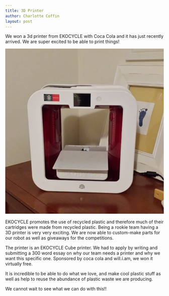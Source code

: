 ```yaml
---
title: 3D Printer
author: Charlotte Coffin
layout: post
---
```


We won a 3d printer from EKOCYCLE with Coca Cola and it has just recently arrived. We are super excited to be able to print things!

![The printer.](/assets/printer.jpg)

EKOCYCLE promotes the use of recycled plastic and therefore much of their cartridges were made from recycled plastic. Being a rookie team having a 3D printer is very very exciting. We are now able to custom-make parts for our robot as well as giveaways for the competitions.

The printer is an EKOCYCLE Cube printer. We had to apply by writing and submitting a 300 word essay on why our team needs a printer and why we want this specific one. Sponsored by coca cola and will.i.am, we won it virtually free.

It is incredible to be able to do what we love, and make cool plastic stuff as well as help to reuse the abundance of plastic waste we are producing.

We cannot wait to see what we can do with this!! 
